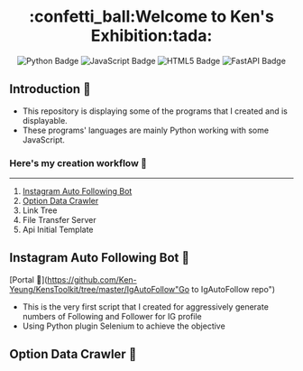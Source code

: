 <h1 align="center">:confetti_ball:Welcome to Ken's Exhibition:tada:</h1>

<div align="center">
<a herf="https://github.com/Ken-Yeung/KensToolkit.git"><img src="https://img.shields.io/badge/python-3670A0?style=for-the-badge&logo=python&logoColor=ffdd54" alt="Python Badge"/></a>
<a herf="https://github.com/Ken-Yeung/KensToolkit.git"><img src="https://img.shields.io/badge/javascript-%23323330.svg?style=for-the-badge&logo=javascript&logoColor=%23F7DF1E" alt="JavaScript Badge"/></a>
<a herf="https://github.com/Ken-Yeung/KensToolkit.git"><img src="https://img.shields.io/badge/html5-%23E34F26.svg?style=for-the-badge&logo=html5&logoColor=white" alt="HTML5 Badge"/></a>
<a herf="https://github.com/Ken-Yeung/KensToolkit.git"><img src="https://img.shields.io/badge/FastAPI-005571?style=for-the-badge&logo=fastapi" alt="FastAPI Badge"/></a>
</div>

## Introduction :loudspeaker:
 - This repository is displaying some of the programs that I created and is displayable.
 - These programs' languages are mainly Python working with some JavaScript.
### Here's my creation workflow :receipt:
---
 1. [Instagram Auto Following Bot](#instagram-auto-following-bot-robot)
 2. [Option Data Crawler](#option-data-crawler-floppy_disk)
 3. Link Tree
 4. File Transfer Server
 5. Api Initial Template
## Instagram Auto Following Bot :robot:
[Portal :door:](https://github.com/Ken-Yeung/KensToolkit/tree/master/IgAutoFollow"Go to IgAutoFollow repo")
 - This is the very first script that I created for aggressively generate numbers of Following and Follower for IG profile
 - Using Python plugin Selenium to achieve the objective
## Option Data Crawler :floppy_disk:
